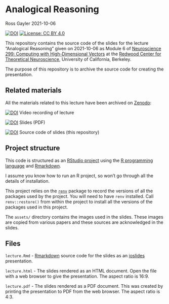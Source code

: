 Analogical Reasoning
================
Ross Gayler
2021-10-06

<!-- README.md is generated from README.Rmd. Please edit only README.Rmd -->
<!-- badges: start -->

[![DOI](https://zenodo.org/badge/DOI/10.5281/zenodo.5561007.svg)](https://doi.org/10.5281/zenodo.5561007)
[![License: CC BY
4.0](https://img.shields.io/badge/License-CC%20BY%204.0-lightgrey.svg)](https://creativecommons.org/licenses/by/4.0/)

<!-- badges: end -->

This repository contains the source code of the slides for the lecture
“Analogical Reasoning” given on 2021⁠-⁠10⁠-⁠06 as Module 6 of
[Neuroscience 299: Computing with High-Dimensional
Vectors](https://redwood.berkeley.edu/courses/computing-with-high-dimensional-vectors)
at the [Redwood Center for Theoretical
Neuroscience](https://redwood.berkeley.edu/), University of California,
Berkeley.

The purpose of this repository is to archive the source code for
creating the presentation.

## Related materials

All the materials related to this lecture have been archived on
[Zenodo](https://zenodo.org/):

[![DOI](https://zenodo.org/badge/DOI/10.5281/zenodo.5560797.svg)](https://doi.org/10.5281/zenodo.5560797)
Video recording of lecture

[![DOI](https://zenodo.org/badge/DOI/10.5281/zenodo.5552219.svg)](https://doi.org/10.5281/zenodo.5552219)
Slides (PDF)

[![DOI](https://zenodo.org/badge/DOI/10.5281/zenodo.5561007.svg)](https://doi.org/10.5281/zenodo.5561007)
Source code of slides (this repository)

## Project structure

This code is structured as an [RStudio
project](https://support.rstudio.com/hc/en-us/articles/200526207-Using-Projects)
using the [R programming language](https://www.r-project.org/) and
[Rmarkdown](https://rmarkdown.rstudio.com/).

I assume you know how to run an R project, so won’t go through all the
details of installation.

This project relies on the
[`renv`](https://rstudio.github.io/renv/articles/renv.html) package to
record the versions of all the packages used by the project. You will
need to have `renv` installed. Call `renv::restore()` from within the
project to install all the versions of the packages used in this
project.

The `assets/` directory contains the images used in the slides. These
images are copied from various papers and these sources are acknowledged
in the slides.

## Files

`lecture.Rmd` -
[Rmarkdown](https://rmarkdown.rstudio.com/authoring_basics.html) source
code for the slides as an
[ioslides](https://bookdown.org/yihui/rmarkdown/ioslides-presentation.html)
presentation.

`lecture.html` - The slides rendered as an HTML document. Open the file
with a web browser to give the presentation. The aspect ratio is 16:9.

`lecture.pdf` - The slides rendered as a PDF document. This was created
by printing the presentation to PDF from the web browser. The aspect
ratio is 4:3.
